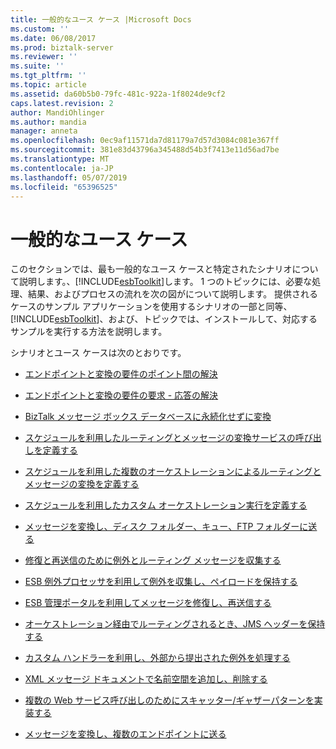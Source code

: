 ```yaml
---
title: 一般的なユース ケース |Microsoft Docs
ms.custom: ''
ms.date: 06/08/2017
ms.prod: biztalk-server
ms.reviewer: ''
ms.suite: ''
ms.tgt_pltfrm: ''
ms.topic: article
ms.assetid: da60b5b0-79fc-481c-922a-1f8024de9cf2
caps.latest.revision: 2
author: MandiOhlinger
ms.author: mandia
manager: anneta
ms.openlocfilehash: 0ec9af11571da7d81179a7d57d3084c081e367ff
ms.sourcegitcommit: 381e83d43796a345488d54b3f7413e11d56ad7be
ms.translationtype: MT
ms.contentlocale: ja-JP
ms.lasthandoff: 05/07/2019
ms.locfileid: "65396525"
---
```

# <a name="typical-use-cases"></a>一般的なユース ケース
このセクションでは、最も一般的なユース ケースと特定されたシナリオについて説明します。、[!INCLUDE[esbToolkit](../includes/esbtoolkit-md.md)]します。 1 つのトピックには、必要な処理、結果、およびプロセスの流れを次の図がについて説明します。 提供されるケースのサンプル アプリケーションを使用するシナリオの一部と同等、 [!INCLUDE[esbToolkit](../includes/esbtoolkit-md.md)]、および、トピックでは、インストールして、対応するサンプルを実行する方法を説明します。  
  
 シナリオとユース ケースは次のとおりです。  
  
-   [エンドポイントと変換の要件のポイント間の解決](../esb-toolkit/point-to-point-resolution-of-endpoints-and-transformation-requirements.md)  
  
-   [エンドポイントと変換の要件の要求 - 応答の解決](../esb-toolkit/request-response-resolution-of-endpoints-and-transformation-requirements.md)  
  
-   [BizTalk メッセージ ボックス データベースに永続化せずに変換](../esb-toolkit/transformation-without-persisting-to-the-biztalk-message-box-database.md)  
  
-   [スケジュールを利用したルーティングとメッセージの変換サービスの呼び出しを定義する](../esb-toolkit/define-routing-and-message-transformation-service-invocations-using-itineraries.md)  
  
-   [スケジュールを利用した複数のオーケストレーションによるルーティングとメッセージの変換を定義する](../esb-toolkit/define-routing-and-message-transformation-through-multiple-orchestrations.md)  
  
-   [スケジュールを利用したカスタム オーケストレーション実行を定義する](../esb-toolkit/defining-custom-orchestration-service-execution-using-itineraries.md)  
  
-   [メッセージを変換し、ディスク フォルダー、キュー、FTP フォルダーに送る](../esb-toolkit/transforming-and-routing-a-message-to-disk-folder-queue-or-ftp-folder.md)  
  
-   [修復と再送信のために例外とルーティング メッセージを収集する](../esb-toolkit/collecting-exceptions-and-routing-messages-for-repair-and-resubmit.md)  
  
-   [ESB 例外プロセッサを利用して例外を収集し、ペイロードを保持する](../esb-toolkit/collect-exceptions-and-persist-the-payload-using-the-esb-exception-processor.md)  
  
-   [ESB 管理ポータルを利用してメッセージを修復し、再送信する](../esb-toolkit/repairing-and-resubmitting-messages-using-the-esb-management-portal.md)  
  
-   [オーケストレーション経由でルーティングされるとき、JMS ヘッダーを保持する](../esb-toolkit/preserving-jms-headers-when-routing-through-an-orchestration.md)  
  
-   [カスタム ハンドラーを利用し、外部から提出された例外を処理する](../esb-toolkit/handling-externally-submitted-exceptions-using-a-custom-handler.md)  
  
-   [XML メッセージ ドキュメントで名前空間を追加し、削除する](../esb-toolkit/adding-and-removing-namespaces-in-an-xml-message-document.md)  
  
-   [複数の Web サービス呼び出しのためにスキャッター/ギャザーパターンを実装する](../esb-toolkit/implementing-the-scatter-gather-pattern-for-multiple-web-service-invocations.md)  
  
-   [メッセージを変換し、複数のエンドポイントに送る](../esb-toolkit/transforming-and-routing-a-message-to-multiple-endpoints.md)